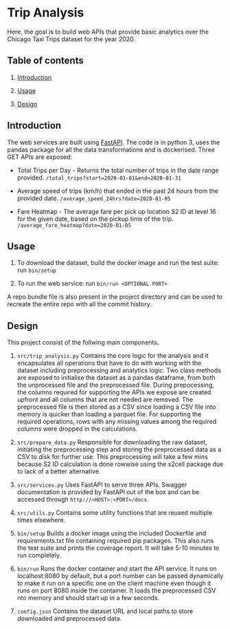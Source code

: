 # Trip Analysis

Here, the goal is to build web APIs that provide basic analytics over the Chicago Taxi Trips dataset for the year 2020.

## Table of contents

1.  [Introduction](#introduction)

1.  [Usage](#usage)

1.  [Design](#design)

## Introduction

The web services are built using [FastAPI](https://fastapi.tiangolo.com/). The code is in python 3, uses the pandas package for all the data transformations and is dockerised. Three GET APIs are exposed:

- Total Trips per Day - Returns the total number of trips in the date range provided.
  `/total_trips?start=2020-01-01&end=2020-01-31`

- Average speed of trips (km/h) that ended in the past 24 hours from the provided date.
  `/average_speed_24hrs?date=2020-01-05`

- Fare Heatmap - The average fare per pick up location S2 ID at level 16 for the given date, based on the pickup time of the trip.
  `/average_fare_heatmap?date=2020-01-05`

## Usage

1.  To download the dataset, build the docker image and run the test suite:
    run `bin/setup`

2.  To run the web service:
    run `bin/run <OPTIONAL PORT>`

A repo.bundle file is also present in the project directory and can be used to recreate the entire repo with all the commit history.

## Design

This project consist of the follwing main components.

1.  `src/trip_analysis.py`
    Contains the core logic for the analysis and it encapsulates all operations that have to do with working with the dataset including preprocessing and analytics logic.
    Two class methods are exposed to initialise the dataset as a pandas dataframe, from both the unprocessed file and the preprocessed file. During prepocessing, the columns required for supporting the APIs we expose are created upfront and all columns that are not needed are removed. The preprocessed file is then stored as a CSV since loading a CSV file into memory is quicker than loading a parquet file.
    For supporting the required operations, rows with any missing values among the required columns were dropped in the calculations.

2.  `src/prepare_data.py`
    Responsible for downloading the raw dataset, initiating the preprocessing step and storing the preprocessed data as a CSV to disk for further use. This preprocessing will take a few mins because S2 ID calculation is done rowwise using the s2cell package due to lack of a better alternative.

3.  `src/services.py`
    Uses FastAPI to serve three APIs. Swagger documentation is provided by FastAPI out of the box and can be accessed through `http://<HOST>:<PORT>/docs`.

4.  `src/utils.py`
    Contains some utility functions that are reused multiple times elsewhere.

5.  `bin/setup`
    Builds a docker image using the included Dockerfile and requirements.txt file containing required pip packages. This also runs the test suite and prints the coverage report. It will take 5-10 minutes to run completely.

6.  `bin/run`
    Runs the docker container and start the API service. It runs on localhost:8080 by default, but a port number can be passed dynamically to make it run on a specific one on the client machine even though it runs on port 8080 inside the container. It loads the preprocessed CSV nto memory and should start up in a few seconds.

7.  `config.json`
    Contains the dataset URL and local paths to store downloaded and preprocessed data.
